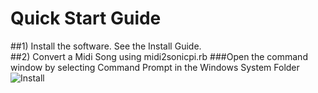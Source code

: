 # Quick Start Guide
##1) Install the software.  See the Install Guide.
<br>
##2) Convert a Midi Song using midi2sonicpi.rb
###Open the command window by selecting Command Prompt in the Windows System Folder
![Install](https://github.com/mojoD/midiloops/blob/master/images/zzz%20-%2011a.png)
<br><br>

